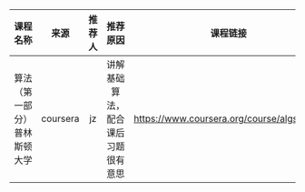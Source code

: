 |课程名称|来源|推荐人|推荐原因|课程链接|
|:-:|:-:|:-:|:-:|:-:|
|算法（第一部分）普林斯顿大学|coursera|jz|讲解基础算法，配合课后习题很有意思|https://www.coursera.org/course/algs4partI|
